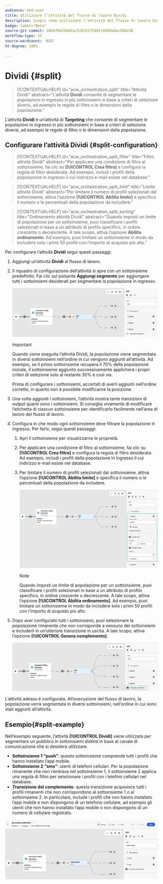 ```yaml
---
audience: end-user
title: Utilizzare l’attività del flusso di lavoro Dividi
description: Scopri come utilizzare l’attività del flusso di lavoro Dividi
badge: label="Beta"
source-git-commit: 2894766336d5ac52625175981c6969a0ac5882d8
workflow-type: ht
source-wordcount: '652'
ht-degree: 100%

---
```



# Dividi {#split}

>[!CONTEXTUALHELP]
>id="acw_orchestration_split"
>title="Attività Dividi"
>abstract="L’attività **Dividi** consente di segmentare le popolazioni in ingresso in più sottoinsiemi in base a criteri di selezione diversi, ad esempio le regole di filtro o le dimensioni della popolazione."


L’attività **Dividi** è un’attività di **Targeting** che consente di segmentare le popolazioni in ingresso in più sottoinsiemi in base a criteri di selezione diversi, ad esempio le regole di filtro o le dimensioni della popolazione.

## Configurare l’attività Dividi {#split-configuration}

>[!CONTEXTUALHELP]
>id="acw_orchestration_split_filter"
>title="Filtro attività Dividi"
>abstract="Per applicare una condizione di filtro al sottoinsieme, fai clic su **[!UICONTROL Crea filtro]** e configura la regola di filtro desiderata. Ad esempio, includi i profili della popolazione in ingresso il cui indirizzo e-mail esiste nel database."

>[!CONTEXTUALHELP]
>id="acw_orchestration_split_limit"
>title="Limite attività Dividi"
>abstract="Per limitare il numero di profili selezionati dal sottoinsieme, attiva l’opzione **[!UICONTROL Abilita limite]** e specifica il numero o le percentuali della popolazione da includere."


>[!CONTEXTUALHELP]
>id="acw_orchestration_split_sorting"
>title="Ordinamento attività Dividi"
>abstract="Quando imposti un limite di popolazione per un sottoinsieme, puoi classificare i profili selezionati in base a un attributo di profilo specifico, in ordine crescente o decrescente. A tale scopo, attiva l’opzione **Abilita ordinamento**. Ad esempio, puoi limitare un sottoinsieme in modo da includere solo i primi 50 profili con l’importo di acquisto più alto."


Per configurare l’attività **Dividi** segui questi passaggi:

1. Aggiungi un’attività **Dividi** al flusso di lavoro.

1. Il riquadro di configurazione dell’attività si apre con un sottoinsieme predefinito. Fai clic sul pulsante **Aggiungi segmento** per aggiungere tutti i sottoinsiemi desiderati per segmentare la popolazione in ingresso.

   ![](../assets/workflow-split.png)

   >[!IMPORTANT]
   >
   >Quando viene eseguita l’attività Dividi, la popolazione viene segmentata in diversi sottoinsiemi nell’ordine in cui vengono aggiunti all’attività. Ad esempio, se il primo sottoinsieme recupera il 70% della popolazione iniziale, il sottoinsieme aggiunto successivamente applicherà i propri criteri di selezione solo al restante 30% e così via.
   >
   > Prima di configurare i sottoinsiemi, accertati di averli aggiunti nell’ordine corretto, in quanto non è possibile modificarne la posizione.

1. Una volta aggiunti i sottoinsiemi, l’attività mostra tante transizioni di output quanti sono i sottoinsiemi. Si consiglia vivamente di modificare l’etichetta di ciascun sottoinsieme per identificarlo facilmente nell’area di lavoro del flusso di lavoro.

1. Configura in che modo ogni sottoinsieme deve filtrare la popolazione in ingresso. Per farlo, segui questi passaggi:

   1. Apri il sottoinsieme per visualizzarne le proprietà.

   1. Per applicare una condizione di filtro al sottoinsieme, fai clic su **[!UICONTROL Crea filtro]** e configura la regola di filtro desiderata. Ad esempio, includi i profili della popolazione in ingresso il cui indirizzo e-mail esiste nel database.

   1. Per limitare il numero di profili selezionati dal sottoinsieme, attiva l’opzione **[!UICONTROL Abilita limite]** e specifica il numero o le percentuali della popolazione da includere.

      ![](../assets/workflow-split-subset.png)


      >[!NOTE]
      >
      >Quando imposti un limite di popolazione per un sottoinsieme, puoi classificare i profili selezionati in base a un attributo di profilo specifico, in ordine crescente o decrescente. A tale scopo, attiva l’opzione **[!UICONTROL Abilita ordinamento]**. Ad esempio, puoi limitare un sottoinsieme in modo da includere solo i primi 50 profili con l’importo di acquisto più alto.


1. Dopo aver configurato tutti i sottoinsiemi, puoi selezionare la popolazione rimanente che non corrisponde a nessuno dei sottoinsiemi e includerli in un’ulteriore transizione in uscita. A tale scopo, attiva l’opzione **[!UICONTROL Genera complemento]**.

   ![](../assets/workflow-split-complement.png)

L’attività adesso è configurata. All’esecuzione del flusso di lavoro, la popolazione verrà segmentata in diversi sottoinsiemi, nell’ordine in cui sono stati aggiunti all’attività.

## Esempio{#split-example}

Nell’esempio seguente, l’attività **[!UICONTROL Dividi]** viene utilizzata per segmentare un pubblico in sottoinsiemi distinti in base al canale di comunicazione che si desidera utilizzare:

* **Sottoinsieme 1 “push”**: questo sottoinsieme comprende tutti i profili che hanno installato l’app mobile.
* **Sottoinsieme 2 “sms”**: utenti di telefoni cellulari. Per la popolazione rimanente che non rientrava nel sottoinsieme 1, il sottoinsieme 2 applica una regola di filtro per selezionare i profili con i telefoni cellulari nel database.
* **Transizione del complemento**: questa transizione acquisisce tutti i profili rimanenti che non corrispondono al sottoinsieme 1 o al sottoinsieme 2. In particolare, include i profili che non hanno installato l’app mobile e non dispongono di un telefono cellulare, ad esempio gli utenti che non hanno installato l’app mobile o non dispongono di un numero di cellulare registrato.

![](../assets/workflow-split-example.png)
